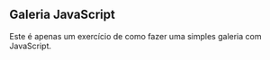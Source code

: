 ## Galeria JavaScript

Este é apenas um exercício de como fazer uma simples galeria com JavaScript.
